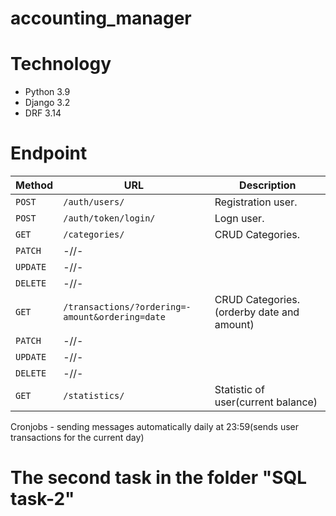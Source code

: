 # accounting_manager


# Technology

* Python 3.9
* Django 3.2
* DRF 3.14

# Endpoint

| Method   | URL                                            | Description                              |
| -------- | ---------------------------------------------- | ---------------------------------------- |
| `POST`   | `/auth/users/`                                 | Registration user.                       |
| `POST`   | `/auth/token/login/`                           | Logn user.                               |
| `GET`    | `/categories/`                                 | CRUD Categories.                         |
| `PATCH`  |   -//-                                         |                                          |
| `UPDATE` |   -//-                                         |                                          |
| `DELETE` |   -//-                                         |                                          |
| `GET`    |`/transactions/?ordering=-amount&ordering=date` | CRUD Categories.(orderby date and amount)|
| `PATCH`  |   -//-                                         |                                          |
| `UPDATE` |   -//-                                         |                                          |
| `DELETE` |   -//-                                         |                                          |
| `GET`    |`/statistics/`                                  | Statistic of user(current balance)       |

Cronjobs - sending messages automatically daily at 23:59(sends user transactions for the current day)

# The second task in the folder "SQL task-2"
